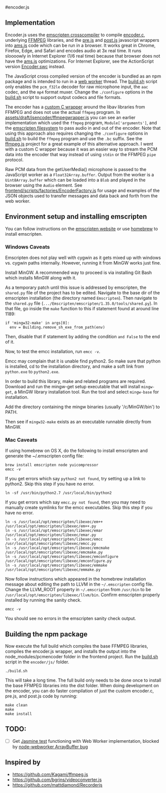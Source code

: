 #encoder.js

## Implementation

Encoder.js uses the [emscripten crosscompiler](http://kripken.github.io/emscripten-site) to compile [encoder.c](/encoder/c/encoder.c),
underlying [FFMPEG](https://ffmpeg.org) libraries, and the [pre.js](/encoder/js/pre.js) and [post.js](/encoder/js/post.js) javascript wrappers
into [ams.js](http://asmjs.org) code which can be run in a browser.
It works great in Chrome, Firefox, Edge, and Safari and encodes audio at 3x real time.
It runs sloooowly in Internet Explorer (1/6 real time) because that browser does not have the [ams.js](http://asmjs.org) optimizations.
For Internet Explorer, see the ActionScript version [Encoder.swc](/encoder/as3/README.md) instead.

The JavaScript cross compiled version of the encoder is bundled as an npm package and is intended to run in a
[web worker](https://developer.mozilla.org/en-US/docs/Web/API/Web_Workers_API/Using_web_workers) thread.
The [build.sh](/encoder/js/build.sh) script only enables the `pcm_f32le` decoder for raw microphone input, the `aac` codec, and the `mp4` format muxer.
Change the `./configure` options in the [build.sh](/encoder/js/build.sh) script to support output codecs and file formats.

The encoder has a [custom C wrapper](/encoder/c/encoder.c) around the libav libraries from FFMPEG and does not use the actual `ffmpeg` program.
In [assets/draft/jsencoder/ffmpegwrapper.js](/assets/draft/jsencoder/ffmpegwrapper.js)
you can see an earlier implementation which used the `ffmpeg` program, `Module['arguments']`,
and the [emscripten filesystem](http://kripken.github.io/emscripten-site/docs/api_reference/Filesystem-API.html)
to pass audio in and out of the encoder.
Note that using this approach also requires changing the `./configure` options in [build.sh](/encoder/js/build.sh)
to build the `ffmpeg` program and use the `.bc` suffix.
See the [ffmpeg.js](https://github.com/Kagami/ffmpeg.js) project for a great example of this alternative approach.
I went with a custom C wrapper because it was an easier way to stream the PCM data into the encoder that way instead of using `stdin`
or the FFMPEG `pipe` protocol.

Raw PCM data from the getUserMedia() microphone is passed to the JavaScript worker as a `Float32Array.buffer`.
Output from the worker is a `Uint8Array.buffer` which can be loaded into a `Blob` and played in the browser using the `Audio` element.
See [frontend/scripts/factories/EncoderFactory.js](/frontend/scripts/factories/EncoderFactory.js)
for usage and examples of the JSON objects used to transfer messages and data back and forth from the web worker.

## Environment setup and installing emscripten

You can follow instructions on the [emscripten website](http://kripken.github.io/emscripten-site/docs/getting_started/downloads.html)
or use [homebrew](http://brew.sh) to install emscripten.

### Windows Caveats
Emscripten does not play well with cygwin as it gets mixed up with windows vs. cygwin paths internally. However, running it from MinGW works just fine.

Install MinGW. A recommended way to proceed is via installing Git Bash which installs MinGW along with it.

As a temporary patch until this issue is addressed by emscripten, the `shared.py` file of the project has to be edited. Navigate to the base dir of the emscripten installation (the directory named `Emscripten`). Then navigate to the `shared.py` file (`.../Emscripten/emscripten/1.35.0/tools/shared.py`). In that file, go inside the `make` function to this if statement found at around line 1189:

```
if 'mingw32-make' in args[0]:
  env = Building.remove_sh_exe_from_path(env)
```

Then, disable that if statement by adding the condition `and False` to the end of it.

Now, to test the emcc installation, run `emcc -v`.

Emcc may complain that it is unable find python2. So make sure that python is installed, cd to the installation directory, and make a soft link from `python.exe` to `python2.exe`.

In order to build this library, make and related programs are required. Download and run the mingw-get setup executable that will install `mingw-get`, a MinGW library installation tool. Run the tool and select `mingw-base` for installation.

Add the directory containing the mingw binaries (usually '/c/MinGW/bin') to PATH.

Then see if `mingw32-make` exists as an executable runnable directly from MinGW.

### Mac Caveats
If using homebrew on OS X, do the following to install emscripten and generate the ~/.emscripten config file:

```
brew install emscripten node yuicompressor
emcc -v
```

If you get errors which say `python2 not found`, try setting up a link to python2.
Skip this step if you have no error.

```
ln -sf /usr/bin/python2.7 /usr/local/bin/python2
```

If you get errors which say `emcc.py not found`, then you may need to manually create symlinks for the emcc executables.
Skip this step if you have no error.

```
ln -s /usr/local/opt/emscripten/libexec/em++ /usr/local/opt/emscripten/libexec/em++.py
ln -s /usr/local/opt/emscripten/libexec/emar /usr/local/opt/emscripten/libexec/emar.py
ln -s /usr/local/opt/emscripten/libexec/emcc /usr/local/opt/emscripten/libexec/emcc.py
ln -s /usr/local/opt/emscripten/libexec/emcmake /usr/local/opt/emscripten/libexec/emcmake.py
ln -s /usr/local/opt/emscripten/libexec/emconfigure /usr/local/opt/emscripten/libexec/emconfigure.py
ln -s /usr/local/opt/emscripten/libexec/emmake /usr/local/opt/emscripten/libexec/emmake.py
```

Now follow instructions which appeared in the homebrew installation message about editing the path to LLVM in the `~/.emscripten` config file.
Change the LLVM_ROOT property in `~/.emscripten` from `/usr/bin` to be `/usr/local/opt/emscripten/libexec/llvm/bin`.
Confirm emscripten properly installed by running the sanity check.

```
emcc -v
```

You should see no errors in the emscripten sanity check output.

## Building the npm package

Now execute the full build which compiles the base FFMPEG libraries, compiles the encoder.js wrapper,
and installs the output into the node_modules/pcmencoder folder in the frontend project.
Run the [build.sh](/encoder/js/build.sh) script in the `encoder/js/` folder.

```
./build.sh
```

This will take a long time.
The full build only needs to be done once to install the base FFMPEG libraries into the dist folder.
When doing development on the encoder, you can do faster compilation of just the custom encoder.c, pre.js, and post.js code by running:

```
make clean
make
make install
```

## TODO:
- [ ] Get [Jasmine test](/encoder/js/spec/test.js) functioning with Web Worker implementation, blocked by [node-webworker ArrayBuffer bug](https://github.com/audreyt/node-webworker-threads/issues/60)

## Inspired by
* https://github.com/Kagami/ffmpeg.js
* https://github.com/bgrins/videoconverter.js
* https://github.com/mattdiamond/Recorderjs